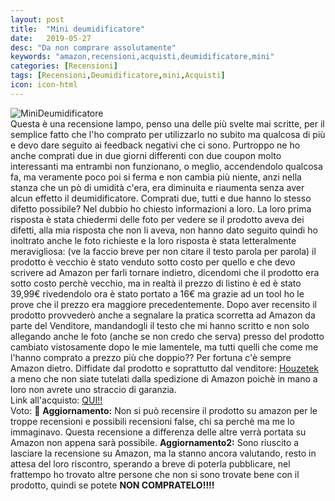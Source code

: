 ```yaml
---
layout: post
title:  "Mini deumidificatore"
date:   2019-05-27
desc: "Da non comprare assolutamente"
keywords: "amazon,recensioni,acquisti,deumidificatore,mini"
categories: [Recensioni]
tags: [Recensioni,Deumidificatore,mini,Acquisti]
icon: icon-html
---
```


![MiniDeumidificatore](https://images-na.ssl-images-amazon.com/images/I/51h7h3GT4QL._SL1000_.jpg)<br>
Questa è una recensione lampo, penso una delle più svelte mai scritte, per il semplice fatto che l'ho comprato per utilizzarlo no subito ma qualcosa di più e devo dare seguito ai feedback negativi che ci sono.
Purtroppo ne ho anche comprati due in due giorni differenti con due coupon molto interessanti ma entrambi non funzionano, o meglio, accendendolo qualcosa fa, ma veramente poco poi si ferma e non cambia più niente, 
anzi nella stanza che un pò di umidità c'era, era diminuita e riaumenta senza aver alcun effetto il deumidificatore. Comprati due, tutti e due hanno lo stesso difetto possibile? Nel dubbio ho chiesto informazioni a loro.
La loro prima risposta è stata chiedermi delle foto per vedere se il prodotto aveva dei difetti, alla mia risposta che non li aveva, non hanno dato seguito quindi ho inoltrato anche le foto richieste e la loro risposta è stata
letteralmente meravigliosa: (ve la faccio breve per non citare il testo parola per parola) il prodotto è vecchio è stato venduto sotto costo per quello e che devo scrivere ad Amazon per farli tornare indietro, dicendomi che il 
prodotto era sotto costo perchè vecchio, ma in realtà il prezzo di listino è ed è stato 39,99€ rivedendolo ora è stato portato a 16€ ma grazie ad un tool ho le prove che il prezzo era maggiore precedentemente.
Dopo aver recensito il prodotto provvederò anche a segnalare la pratica scorretta ad Amazon da parte del Venditore, mandandogli il testo che mi hanno scritto e non solo allegando anche le foto (anche se non credo che serva) 
presso del prodotto cambiato vistosamente dopo le mie lamentele, ma tutti quelli che come me l'hanno comprato a prezzo più che doppio?? Per fortuna c'è sempre Amazon dietro.
Diffidate dal prodotto e soprattutto dal venditore: [Houzetek](https://www.amazon.it/s/ref=bl_dp_s_web_0?ie=UTF8&search-alias=aps&field-keywords=Houzetek) a meno che non siate tutelati dalla spedizione di Amazon poichè
in mano a loro non avrete uno straccio di garanzia. <br>
Link all'acquisto: [QUI!!](https://amzn.to/2JGAHCo) <br>
Voto: 🌟
**Aggiornamento:** Non si può recensire il prodotto su amazon per le troppe recensioni e possibili recensioni false, chi sa perchè ma me lo immaginavo. Questa recensione a differenza delle altre verrà portata su Amazon non appena sarà possibile.
**Aggiornamento2:** Sono riuscito a lasciare la recensione su Amazon, ma la stanno ancora valutando, resto in attesa del loro riscontro, sperando a breve di poterla pubblicare, nel frattempo ho trovato altre persone che non si sono trovate bene con il prodotto, quindi se potete **NON COMPRATELO!!!!**
